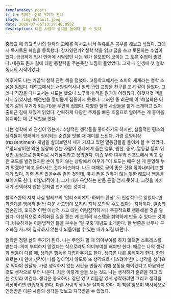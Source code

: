 ```yaml
---
templateKey: posts
title: 철학은 삶의 무기가 된다
image: /img/default.jpeg
date: 2020-07-05T13:29:48.855Z
description: 다른 사람의 생각을 들여다 볼 수 있다
---
```

중학교 때 외고 입시의 탈락의 고배를 마시고 나서 여유로운 공부를 해보고 싶었다. 그래서 독서토론 학원을 등록했다. 장자였던가? 철학 책을 읽고 글을 쓰고 토론하는 수업이었다. 급급하게 입시 언어에 시달렸던 나는 뭔가 쓸모없어 보이는 그 토론 수업이 좋았다. 내용도 뭔가 삶에 대한 통찰력을 주는듯한 느낌이 들었었다. 그게 내 인생에 첫 철학 독서의 시작이었다.

이후에도 나는 가끔씩 철학 관련 책을 접했다. 고등학교에서는 소피의 세계라는 철학 소설을 읽었다. 대학교에서는 서양철학사나 철학 관련 교양을 친구를 꼬셔 같이 들었다. 그러나 직장을 다니고서는 시도는 했으나 느긋하게 책을 읽기가 어려웠다. 이것저것 책을 사서 읽었지만, 예전만큼 흥미롭게 집중하지 못했다. 그러던 중 최근에 이 책(철학은 어떻게 삶의 무기가 되는가)을 우연히 접했다. 다양한 철학 사상들을 짧게 소개하고 있어 출퇴근 길에 재밌게 읽었다. 간략하게 다양한 주제를 빠른 호흡으로 알려주는 게 흥미를 유지하는 데 큰 역할을 했다.

나는 철학에 왜 관심이 있는가. 추상적인 생각들을 좋아하기도 하지만, 실질적인 평소의 생각들이 명쾌하게 정리되는 순간을 맛볼 때 재미를 느낀다. 가령 르망티상(ressentiment) 개념을 살펴보면서 내가 가지고 있던 열등감들을 돌이켜 볼 수 있었다. 르망티상이란 약한 입장에 있는 사람이 강자에게 품는 질투, 원한, 증오, 열등감 등이 뒤섞인 감정으로 한마디로 시기심이라고 정의한다. 이숍 우화 여우와 신포도에서 먹고 싶은 포도를 발견했지만 손이 닿지 않는 상황에서 여우가 "이 포도는 매우 신 게 분명해 누가 먹겠어!"하고 돌아서는 것과 비슷하다. 나도 때때로 굳이 좋은 것을 깎아내리려고 할 때가 있다. 가령 돈은 많을수록 좋은 것인데, 마치 돈을 원하지 않는 듯한 태도나 행동을 보이기도 한다. 비합리적이다. 그저 내가 욕망하는 만큼 돈을 얻지 못하니, 그것을 마치 내가 선택하지 않은 것처럼 연기하는 것이다.

블랙스완의 저자 나심 탈레브의 '안티소비에트-하버드 환상' 도 인상적으로 읽었다. 인과관계를 명확히 한 탑 다운 사고법이 오히려 지적 오만일 수도 있다는 지적이다. 일종의 겸손인데, 오히려 이런 이성적 사고 대신 어림짐작하거나 즉흥적으로 행동해볼 것을 말한다. 이성적으로 최적화된 길을 쫒는 게 오히려 시스템을 취약하게 만들 수 있다는 것이다. 비슷하게는 이분법적인 틀을 부수는 '탈 구축'개념도 소개한다. 한 번쯤은 너무나 구조화된 사고에 집착하지 않는지 되돌아볼 수 있는 내가 되길 바란다.

철학은 정말 삶의 무기가 된다. 나는 무언가 할 때 의미부여를 하지 않으면 스트레스를 받는다. 의미 부여하지 않겠다는 식으로라도 의미부여를 해야만 한다. 때로는 나의 생각과 행동이 다를 때, 생각은 행동을 다잡아주기도 한다. 생각은 나를 움직이게 한다. 한편으로는 내 안에 생각이 나를 잡아먹지 않도록 또 생각으로 다스려야 한다. 생각을 생각으로 막아야 한달까. 가령 생각하지 않는 시간을 만들기 위해 운동을 해야겠다고 마음먹은 것도 생각으로 부터 나온다. 지금 이렇게 글을 쓰는 것도 나는 생각하기 훈련을 하고 있는 것이라 여긴다. 생각은 중요하다. 강단 있고 리듬감 있게 생각하려면 그리고 생각을 확장하려면 연습해야 한다. 다른 사람의 생각을 살펴야 한다. 이 책을 읽으며 역사적으로 인정받은 다른 사람의 생각을 엿보고 자극받을 수 있었다.